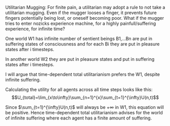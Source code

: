 

Utilitarian Mugging: For finite pain, a utilitarian may adopt a rule to not take a utilitarian mugging. Even if the mugger looses a finger, it prevents future fingers potentially being lost, or oneself becoming poor. What if the mugger tries to enter nozicks experience machine, for a highly painfull/suffering experience, for infinite time?




One world W1 has infinite number of sentient beings B1,...Bn are put in suffering states of consciousness and for each Bi they are put in pleasure states after i timesteps. 

In another world W2 they are put in pleasure states and put in suffering states after i timesteps. 

I will argue that time-dependent total utilitarianism prefers the W1, despite infinite suffering.

Calculating the utility for all agents across all time steps looks like this:
$$U_{total}=\lim_{x\to\infty}\sum_{n=1}^{x}\sum_{t=1}^{\infty}U(n,t)$$

Since $\sum_{t=1}^{\infty}U(n,t)$ will always be $+\infty$ in W1, this equation will be positive. Hence time-dependent total utilitarianism advises for the world of infinite suffering where each agent has a finite amount of suffering. 

